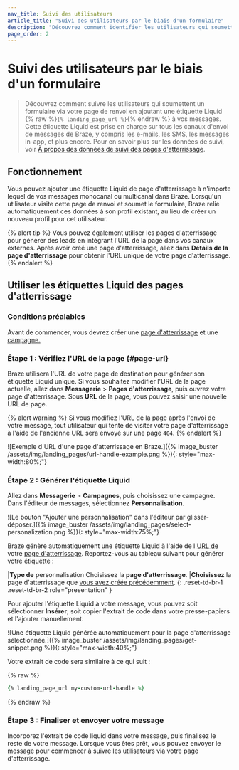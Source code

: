 ```yaml
---
nav_title: Suivi des utilisateurs
article_title: "Suivi des utilisateurs par le biais d'un formulaire"
description: "Découvrez comment identifier les utilisateurs qui soumettent un formulaire via votre page de destination en ajoutant une étiquette Liquid à vos messages."
page_order: 2
---
```


# Suivi des utilisateurs par le biais d'un formulaire

> Découvrez comment suivre les utilisateurs qui soumettent un formulaire via votre page de renvoi en ajoutant une étiquette Liquid {% raw %}`{% landing_page_url %}`{% endraw %} à vos messages. Cette étiquette Liquid est prise en charge sur tous les canaux d'envoi de messages de Braze, y compris les e-mails, les SMS, les messages in-app, et plus encore. Pour en savoir plus sur les données de suivi, voir [À propos des données de suivi des pages d'atterrissage]({{site.baseurl}}/user_guide/engagement_tools/landing_pages/about_tracking_data).

## Fonctionnement

Vous pouvez ajouter une étiquette Liquid de page d'atterrissage à n'importe lequel de vos messages monocanal ou multicanal dans Braze. Lorsqu'un utilisateur visite cette page de renvoi et soumet le formulaire, Braze relie automatiquement ces données à son profil existant, au lieu de créer un nouveau profil pour cet utilisateur.

{% alert tip %}
Vous pouvez également utiliser les pages d'atterrissage pour générer des leads en intégrant l'URL de la page dans vos canaux externes. Après avoir créé une page d'atterrissage, allez dans **Détails de la page d'atterrissage** pour obtenir l'URL unique de votre page d'atterrissage.
{% endalert %}

## Utiliser les étiquettes Liquid des pages d'atterrissage

### Conditions préalables

Avant de commencer, vous devrez créer une [page d'atterrissage]({{site.baseurl}}/user_guide/engagement_tools/landing_pages/creating_pages/) et une [campagne.]({{site.baseurl}}/user_guide/engagement_tools/campaigns/building_campaigns/creating_campaign/)

### Étape 1 : Vérifiez l'URL de la page {#page-url}

Braze utilisera l'URL de votre page de destination pour générer son étiquette Liquid unique. Si vous souhaitez modifier l'URL de la page actuelle, allez dans **Messagerie** > **Pages d'atterrissage**, puis ouvrez votre page d'atterrissage. Sous **URL** de la page, vous pouvez saisir une nouvelle URL de page.

{% alert warning %}
Si vous modifiez l'URL de la page après l'envoi de votre message, tout utilisateur qui tente de visiter votre page d'atterrissage à l'aide de l'ancienne URL sera envoyé sur une page `404`.
{% endalert %}

![Exemple d'URL d'une page d'atterrissage en Braze.]({% image_buster /assets/img/landing_pages/url-handle-example.png %}){: style="max-width:80%;"}

### Étape 2 : Générer l'étiquette Liquid

Allez dans **Messagerie** > **Campagnes**, puis choisissez une campagne. Dans l'éditeur de messages, sélectionnez **Personnalisation**.

![Le bouton "Ajouter une personnalisation" dans l'éditeur par glisser-déposer.]({% image_buster /assets/img/landing_pages/select-personalization.png %}){: style="max-width:75%;"}

Braze génère automatiquement une étiquette Liquid à l'aide de l'[URL de](#page-url) votre [page d'atterrissage](#page-url). Reportez-vous au tableau suivant pour générer votre étiquette :

\|**Type de** personnalisation Choisissez la **page d'atterrissage**.
\|**Choisissez** la page d'atterrissage que [vous avez créée précédemment](#prerequisites).
{: .reset-td-br-1 .reset-td-br-2 role="presentation" }

Pour ajouter l'étiquette Liquid à votre message, vous pouvez soit sélectionner **Insérer**, soit copier l'extrait de code dans votre presse-papiers et l'ajouter manuellement.

![Une étiquette Liquid générée automatiquement pour la page d'atterrissage sélectionnée.]({% image_buster /assets/img/landing_pages/get-snippet.png %}){: style="max-width:40%;"}

Votre extrait de code sera similaire à ce qui suit :

{% raw %}
```ruby
{% landing_page_url my-custom-url-handle %}
```
{% endraw %}

### Étape 3 : Finaliser et envoyer votre message

Incorporez l'extrait de code liquid dans votre message, puis finalisez le reste de votre message. Lorsque vous êtes prêt, vous pouvez envoyer le message pour commencer à suivre les utilisateurs via votre page d'atterrissage.
